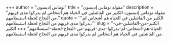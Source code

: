 +++
author = "توماس إديسون"
title = "مقولة توماس إديسون"
description = "مقولة توماس إديسون: الكثير من الفاشلين في الحياة هم أشخاص لم يدركوا مدى قربهم من النجاح لحظة استسلامهم."
quote = '''الكثير من الفاشلين في الحياة هم أشخاص لم يدركوا مدى قربهم من النجاح لحظة استسلامهم.'''
slug = "الكثير-من-الفاشلين-في-الحياة-هم-أشخاص-لم-يدركوا-مدى-قربهم-من-النجاح-لحظة-استسلامهم"
+++
الكثير من الفاشلين في الحياة هم أشخاص لم يدركوا مدى قربهم من النجاح لحظة استسلامهم.
